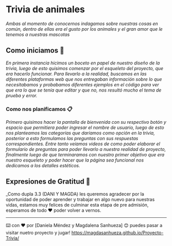 # Trivia de animales

_Ambas al momento de conocernos indagamos sobre nuestras cosas en común, dentro de ellas era el gusto por los animales y el gran amor que le tenemos a nuestras mascotas_

## Como iniciamos 🚀

_En primera instancia hicimos un boceto en papel de nuestro diseño de la trivia, luego de esto quisimos comenzar por el esqueleto del proyecto, que era hacerlo funcionar. Para llevarlo a la realidad, buscamos en las diferentes plataformas web que nos entregaban información sobre lo que necesitabamos y probabamos diferentes ejemplos en el código para ver que era lo que se tenía que editar y que no, nos resultó mucho el tema de prueba y error._




### Como nos planificamos 📋

_Primero quisimos hacer la pantalla de bienvenida con su respectivo botón y espacio que permitiera poder ingresar el nombre de usuario, luego de esto nos planteamos las categorías que daríamos como opción en la trivia, posterior a esto formulamos las preguntas con sus respuestas correspondientes. Entre tanto veíamos videos de como poder elaborar el formulario de preguntas para poder llevarlo a nuestra realidad de proyecto, finalmente luego de que terminaramos con nuestro primer objetivo que era nuestro esqueleto y poder hacer que la página sea funcional nos dedicamos a los detalles estéticos._



## Expresiones de Gratitud 🎁

_Como dupla 3.3 (DANI Y MAGDA) les queremos agradecer por la oportunidad de poder aprender y trabajar en algo nuevo para nuestras vidas, estamos muy felices de culminar esta etapa de pre admisión, esperamos de todo ❤️ poder volver a vernos.



---
⌨️ con ❤️ por [Daniela Méndez y Magdalena Sanhueza] 😊 puedes pasar a visitar nuetro proyecto y jugar! https://magdasanhueza.github.io/Proyecto-Trivia/
